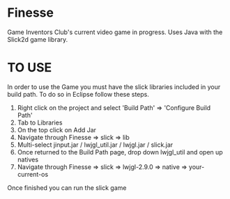 Finesse
=======

Game Inventors Club's current video game in progress.  Uses Java with the Slick2d game library.


TO USE
=======

In order to use the Game you must have the slick libraries included in your build path. To do so in Eclipse follow these steps.

1) Right click on the project and select 'Build Path' => 'Configure Build Path'
2) Tab to Libraries
3) On the top click on Add Jar
4) Navigate through Finesse => slick => lib 
5) Multi-select jinput.jar / lwjgl_util.jar / lwjgl.jar / slick.jar
6) Once returned to the Build Path page, drop down lwjgl_util and open up natives
7) Navigate through Finesse => slick => lwjgl-2.9.0 => native => your-current-os

Once finished you can run the slick game
